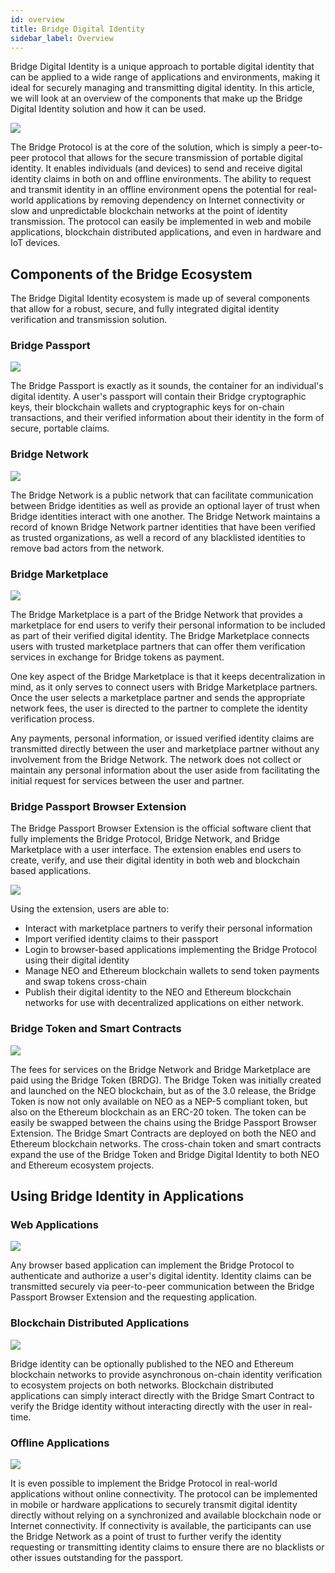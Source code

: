 ```yaml
---
id: overview
title: Bridge Digital Identity
sidebar_label: Overview
---
```

Bridge Digital Identity is a unique approach to portable digital identity that can be applied to a wide range of applications and environments, making it ideal for securely managing and transmitting digital identity.  In this article, we will look at an overview of the components that make up the Bridge Digital Identity solution and how it can be used.

<img class='centered' src='/img/general-overview.png'></img>

The Bridge Protocol is at the core of the solution, which is simply a peer-to-peer protocol that allows for the secure transmission of portable digital identity. It enables individuals (and devices) to send and receive digital identity claims in both on and offline environments. The ability to request and transmit identity in an offline environment opens the potential for real-world applications by removing dependency on Internet connectivity or slow and unpredictable blockchain networks at the point of identity transmission. The protocol can easily be implemented in web and mobile applications, blockchain distributed applications, and even in hardware and IoT devices.

## Components of the Bridge Ecosystem
The Bridge Digital Identity ecosystem is made up of several components that allow for a robust, secure, and fully integrated digital identity verification and transmission solution.

### Bridge Passport

<img class='centered' src='/img/bridge-passport-hl.png'></img>

The Bridge Passport is exactly as it sounds, the container for an individual's digital identity. A user's passport will contain their Bridge cryptographic keys, their blockchain wallets and cryptographic keys for on-chain transactions, and their verified information about their identity in the form of secure, portable claims.


### Bridge Network

<img class='centered' src='/img/bridge-network-hl.png'></img>

The Bridge Network is a public network that can facilitate communication between Bridge identities as well as provide an optional layer of trust when Bridge identities interact with one another. The Bridge Network maintains a record of known Bridge Network partner identities that have been verified as trusted organizations, as well a record of any blacklisted identities to remove bad actors from the network.


### Bridge Marketplace

<img class='centered' src='/img/bridge-marketplace-hl.png'></img>

The Bridge Marketplace is a part of the Bridge Network that provides a marketplace for end users to verify their personal information to be included as part of their verified digital identity. The Bridge Marketplace connects users with trusted marketplace partners that can offer them verification services in exchange for Bridge tokens as payment.

One key aspect of the Bridge Marketplace is that it keeps decentralization in mind, as it only serves to connect users with Bridge Marketplace partners. Once the  user selects a marketplace partner and sends the appropriate network fees, the user is directed to the partner to complete the identity verification process. 

Any payments, personal information, or issued verified identity claims are transmitted directly between the user and marketplace partner without any involvement from the Bridge Network. The network does not collect or maintain any personal information about the user aside from facilitating the initial request for services between the user and partner.

### Bridge Passport Browser Extension
The Bridge Passport Browser Extension is the official software client that fully implements the Bridge Protocol, Bridge Network, and Bridge Marketplace with a user interface. The extension enables end users to create, verify, and use their digital identity in both web and blockchain based applications.

<img class='centered' src='/img/bridge-screenshot-hl.png'></img>

Using the extension, users are able to:

- Interact with marketplace partners to verify their personal information
- Import verified identity claims to their passport
- Login to browser-based applications implementing the Bridge Protocol using their digital identity
- Manage NEO and Ethereum blockchain wallets to send token payments and swap tokens cross-chain
- Publish their digital identity to the NEO and Ethereum blockchain networks for use with decentralized applications on either network.

### Bridge Token and Smart Contracts

<img class='centered' src='/img/bridge-token-hl.png'></img>

The fees for services on the Bridge Network and Bridge Marketplace are paid using the Bridge Token (BRDG). The Bridge Token was initially created and launched on the NEO blockchain, but as of the 3.0 release, the Bridge Token is now not only available on NEO as a NEP-5 compliant token, but also on the Ethereum blockchain as an ERC-20 token.  The token can be easily be swapped between the chains using the Bridge Passport Browser Extension.  The Bridge Smart Contracts are deployed on both the NEO and Ethereum blockchain networks. The cross-chain token and smart contracts expand the use of the Bridge Token and Bridge Digital Identity to both NEO and Ethereum ecosystem projects.



## Using Bridge Identity in Applications

### Web Applications

<img class='centered' src='/img/browser-app-hl.png'></img>

Any browser based application can implement the Bridge Protocol to authenticate and authorize a user's digital identity. Identity claims can be transmitted securely via peer-to-peer communication between the Bridge Passport Browser Extension and the requesting application.


### Blockchain Distributed Applications

<img class='centered' src='/img/blockchain-app-hl.png'></img>

Bridge identity can be optionally published to the NEO and Ethereum blockchain networks to provide asynchronous on-chain identity verification to ecosystem projects on both networks.  Blockchain distributed applications can simply interact directly with the Bridge Smart Contract to verify the Bridge identity without interacting directly with the user in real-time.


### Offline Applications

<img class='centered' src='/img/offline-app-hl.png'></img>

It is even possible to implement the Bridge Protocol in real-world applications without online connectivity. The protocol can be implemented in mobile or hardware applications to securely transmit digital identity directly without relying on a synchronized and available blockchain node or Internet connectivity.  If connectivity is available, the participants can use the Bridge Network as a point of trust to further verify the identity requesting or transmitting identity claims to ensure there are no blacklists or other issues outstanding for the passport.



